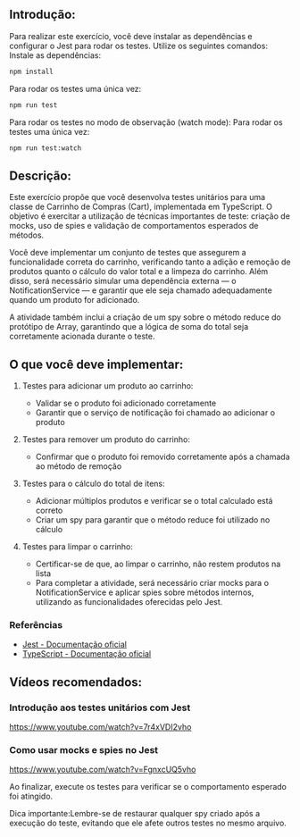 
## Introdução:
Para realizar este exercício, você deve instalar as dependências e configurar o Jest para rodar os testes. Utilize os seguintes comandos:
Instale as dependências:
``` bash
npm install  
```
Para rodar os testes uma única vez:
``` bash
npm run test    
```

Para rodar os testes no modo de observação (watch mode):
Para rodar os testes uma única vez:
``` bash
npm run test:watch    
```

## Descrição:
Este exercício propõe que você desenvolva testes unitários para uma classe de Carrinho de Compras (Cart), implementada em TypeScript. O objetivo é exercitar a utilização de técnicas importantes de teste: criação de mocks, uso de spies e validação de comportamentos esperados de métodos.

Você deve implementar um conjunto de testes que assegurem a funcionalidade correta do carrinho, verificando tanto a adição e remoção de produtos quanto o cálculo do valor total e a limpeza do carrinho. Além disso, será necessário simular uma dependência externa — o NotificationService — e garantir que ele seja chamado adequadamente quando um produto for adicionado.

A atividade também inclui a criação de um spy sobre o método reduce do protótipo de Array, garantindo que a lógica de soma do total seja corretamente acionada durante o teste.

## O que você deve implementar:

1. Testes para adicionar um produto ao carrinho:
    - Validar se o produto foi adicionado corretamente
    - Garantir que o serviço de notificação foi chamado ao adicionar o produto

2. Testes para remover um produto do carrinho:
    - Confirmar que o produto foi removido corretamente após a chamada ao método de remoção

3. Testes para o cálculo do total de itens:
    - Adicionar múltiplos produtos e verificar se o total calculado está correto
    - Criar um spy para garantir que o método reduce foi utilizado no cálculo

4. Testes para limpar o carrinho:
    - Certificar-se de que, ao limpar o carrinho, não restem produtos na lista
    - Para completar a atividade, será necessário criar mocks para o NotificationService e aplicar spies sobre métodos internos, utilizando as funcionalidades oferecidas pelo Jest.

### Referências
- [Jest - Documentação oficial](https://jestjs.io/docs/getting-started)
- [TypeScript - Documentação oficial](https://www.typescriptlang.org/docs/)

## Vídeos recomendados:
### Introdução aos testes unitários com Jest
https://www.youtube.com/watch?v=7r4xVDI2vho

### Como usar mocks e spies no Jest
https://www.youtube.com/watch?v=FgnxcUQ5vho

Ao finalizar, execute os testes para verificar se o comportamento esperado foi atingido.

Dica importante:Lembre-se de restaurar qualquer spy criado após a execução do teste, evitando que ele afete outros testes no mesmo arquivo.